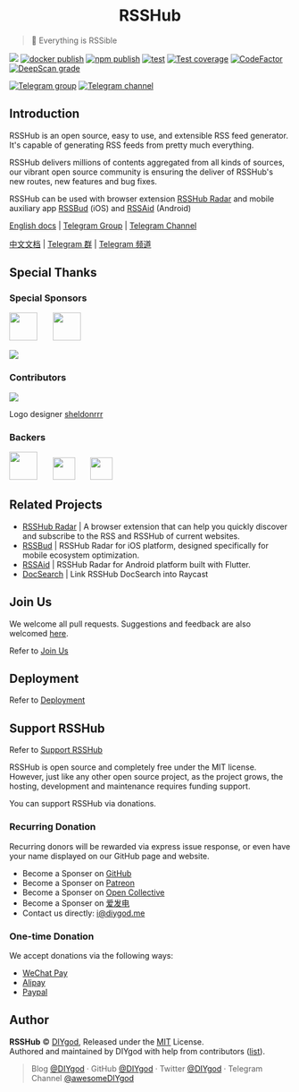 
<h1 align="center">RSSHub</h1>

> 🍰 Everything is RSSible

[![](https://img.shields.io/badge/dynamic/json?url=https://rsshub-analytics.diygod.workers.dev/&query=requests&color=F38020&label=requests&logo=cloudflare&style=flat-square&suffix=/month)](https://rsshub.app)
[![docker publish](https://img.shields.io/docker/pulls/diygod/rsshub?label=docker%20pulls&logo=docker&style=flat-square)](https://hub.docker.com/r/diygod/rsshub)
[![npm publish](https://img.shields.io/npm/dt/rsshub?label=npm%20downloads&logo=npm&style=flat-square)](https://www.npmjs.com/package/rsshub)
[![test](https://img.shields.io/github/actions/workflow/status/DIYgod/RSSHub/test.yml?branch=master&label=test&logo=github&style=flat-square)](https://github.com/DIYgod/RSSHub/actions/workflows/test.yml?query=event%3Apush+branch%3Amaster)
[![Test coverage](https://img.shields.io/codecov/c/github/DIYgod/RSSHub.svg?style=flat-square&logo=codecov)](https://app.codecov.io/gh/DIYgod/RSSHub/branch/master)
[![CodeFactor](https://www.codefactor.io/repository/github/diygod/rsshub/badge)](https://www.codefactor.io/repository/github/diygod/rsshub)
[![DeepScan grade](https://deepscan.io/api/teams/6244/projects/8135/branches/92448/badge/grade.svg)](https://deepscan.io/dashboard#view=project&tid=6244&pid=8135&bid=92448)

[![Telegram group](https://img.shields.io/badge/dynamic/json?url=https%3A%2F%2Fapi.swo.moe%2Fstats%2Ftelegram%2Frsshub&query=count&color=2CA5E0&label=Telegram%20Group&logo=telegram&cacheSeconds=3600&style=flat-square)](https://t.me/rsshub) [![Telegram channel](https://img.shields.io/badge/dynamic/json?url=https%3A%2F%2Fapi.swo.moe%2Fstats%2Ftelegram%2FawesomeRSSHub&query=count&color=2CA5E0&label=Telegram%20Channel&logo=telegram&cacheSeconds=3600&style=flat-square)](https://t.me/awesomeRSSHub)

## Introduction

RSSHub is an open source, easy to use, and extensible RSS feed generator. It's capable of generating RSS feeds from pretty much everything.

RSSHub delivers millions of contents aggregated from all kinds of sources, our vibrant open source community is ensuring the deliver of RSSHub's new routes, new features and bug fixes.

RSSHub can be used with browser extension [RSSHub Radar](https://github.com/DIYgod/RSSHub-Radar) and mobile auxiliary app [RSSBud](https://github.com/Cay-Zhang/RSSBud) (iOS) and [RSSAid](https://github.com/LeetaoGoooo/RSSAid) (Android)

[English docs](https://docs.rsshub.app) | [Telegram Group](https://t.me/rsshub) | [Telegram Channel](https://t.me/awesomeRSSHub)

[中文文档](https://docs.rsshub.app/zh/) | [Telegram 群](https://t.me/rsshub) | [Telegram 频道](https://t.me/awesomeRSSHub)

## Special Thanks

### Special Sponsors

<p>
<a href="https://rss3.io" target="_blank"><img height="50px" src="https://i.imgur.com/lb1dDGK.png"></a>&nbsp;&nbsp;&nbsp;&nbsp;&nbsp;&nbsp;&nbsp;<a href="https://xlog.app/" target="_blank"><img height="50px" src="https://i.imgur.com/JuhHTKD.png"></a>
</p>

[![](https://opencollective.com/static/images/become_sponsor.svg)](https://docs.rsshub.app/support/)

### Contributors

[![](https://opencollective.com/RSSHub/contributors.svg?width=890)](https://github.com/DIYgod/RSSHub/graphs/contributors)

Logo designer [sheldonrrr](https://dribbble.com/sheldonrrr)

### Backers

<a href="https://www.cloudflare.com" target="_blank"><img height="50px" src="https://i.imgur.com/7Ph27Fq.png"></a>&nbsp;&nbsp;&nbsp;&nbsp;&nbsp;&nbsp;&nbsp;<a href="https://www.netlify.com" target="_blank"><img height="40px" src="https://i.imgur.com/cU01915.png"></a>&nbsp;&nbsp;&nbsp;&nbsp;&nbsp;&nbsp;&nbsp;<a href="https://1password.com" target="_blank"><img height="40px" src="https://i.imgur.com/a2XjflO.png"></a>

## Related Projects

-   [RSSHub Radar](https://github.com/DIYgod/RSSHub-Radar) | A browser extension that can help you quickly discover and subscribe to the RSS and RSSHub of current websites.
-   [RSSBud](https://github.com/Cay-Zhang/RSSBud) | RSSHub Radar for iOS platform, designed specifically for mobile ecosystem optimization.
-   [RSSAid](https://github.com/LeetaoGoooo/RSSAid) | RSSHub Radar for Android platform built with Flutter.
-   [DocSearch](https://github.com/Fatpandac/DocSearch) | Link RSSHub DocSearch into Raycast

## Join Us

We welcome all pull requests. Suggestions and feedback are also welcomed [here](https://github.com/DIYgod/RSSHub/issues).

Refer to [Join Us](https://docs.rsshub.app/joinus/quick-start)

## Deployment

Refer to [Deployment](https://docs.rsshub.app/install/)

## Support RSSHub

Refer to [Support RSSHub](https://docs.rsshub.app/support/)

RSSHub is open source and completely free under the MIT license. However, just like any other open source project, as the project grows, the hosting, development and maintenance requires funding support.

You can support RSSHub via donations.

### Recurring Donation

Recurring donors will be rewarded via express issue response, or even have your name displayed on our GitHub page and website.

-   Become a Sponser on [GitHub](https://github.com/sponsors/DIYgod)
-   Become a Sponser on [Patreon](https://www.patreon.com/DIYgod)
-   Become a Sponser on [Open Collective](https://opencollective.com/RSSHub)
-   Become a Sponser on [爱发电](https://afdian.net/@diygod)
-   Contact us directly: <i@diygod.me>

### One-time Donation

We accept donations via the following ways:

-   [WeChat Pay](https://archive.diygod.me/images/wx.jpg)
-   [Alipay](https://archive.diygod.me/images/zfb.jpg)
-   [Paypal](https://www.paypal.me/DIYgod)

## Author

**RSSHub** © [DIYgod](https://github.com/DIYgod), Released under the [MIT](./LICENSE) License.<br>
Authored and maintained by DIYgod with help from contributors ([list](https://github.com/DIYgod/RSSHub/contributors)).

> Blog [@DIYgod](https://diygod.cc) · GitHub [@DIYgod](https://github.com/DIYgod) · Twitter [@DIYgod](https://twitter.com/DIYgod) · Telegram Channel [@awesomeDIYgod](https://t.me/awesomeDIYgod)
